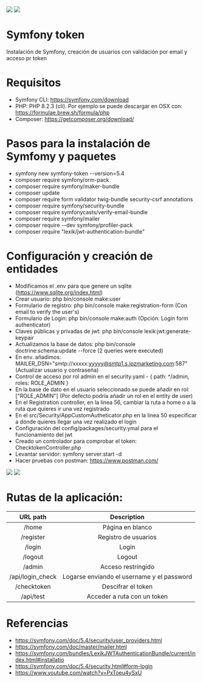<img src="https://jorgebenitezlopez.com/github/symfony.jpg">
<img src="https://img.shields.io/static/v1?label=PHP&message=Symfony&color=green">

# Symfony token

Instalación de Symfony, creación de usuarios con validación por email y acceso pr token

# Requisitos

- Symfony CLI: https://symfony.com/download
- PHP: PHP 8.2.3 (cli). Por ejemplo se puede descargar en OSX con: https://formulae.brew.sh/formula/php
- Composer: https://getcomposer.org/download/

# Pasos para la instalación de Symfomy y paquetes

- symfony new symfony-token --version=5.4
- composer require symfony/orm-pack
- composer require symfony/maker-bundle
- composer update
- composer require form validator twig-bundle security-csrf annotations
- composer require symfony/security-bundle
- composer require symfonycasts/verify-email-bundle
- composer require symfony/mailer 
- composer require --dev symfony/profiler-pack 
- composer require "lexik/jwt-authentication-bundle"

# Configuración y creación de entidades

- Modificamos el .env para que genere un sqlite (https://www.sqlite.org/index.html)
- Crear usuario:  php bin/console make:user
- Formulario de registro: php bin/console make:registration-form (Con email to verify the user's)
- Formulario de Login: php bin/console make:auth (Opción: Login form authenticator)
- Claves públicas y privadas de jwt: php bin/console lexik:jwt:generate-keypair
- Actualizamos la base de datos: php bin/console doctrine:schema:update --force (2 queries were executed)
- En env. añadimos: MAILER_DSN="smtp://xxxxx:yyyyy@smtp1.s.ipzmarketing.com:587" (Actualizar usuario y contraseña)
- Control de acceso por rol admin en el security.yaml - { path: ^/admin, roles: ROLE_ADMIN }
- En la base de dato en el usuario seleccionado se puede añadir en rol: ["ROLE_ADMIN"] (Por defecto podría añadir un rol en el entity de user)
- En el Registration controller, en la linea 56, cambiar la ruta a home o a la ruta que quieres ir una vez registrado
- En el src/Security/AppCustomAutheticator.php en la linea 50 especificar a dónde quieres llegar una vez realizado el login
- Configuración del config/packages/security.ymal para el funcionamiento del jwt 
- Creado un controlador para comprobar el token: ChecktokenController.php
- Levantar servidor: symfony server:start -d 
- Hacer pruebas con postman: https://www.postman.com/

<img src="https://jorgebenitezlopez.com/github/postman1.png">
<img src="https://jorgebenitezlopez.com/github/postman2.png">

# Rutas de la aplicación:

| URL path                    | Description           | 
| :--------------------------:|:---------------------:|
| /home                    |  Página en blanco|
| /register                    |  Registro de usuarios| 
| /login                       |  Login               |
| /logout                      |  Logout                |
| /admin                      |   Acceso restringido              |
| /api/login_check            |  Logarse enviando el username y el password              |
| /checktoken                      |  Descifrar el token               |
| /api/test                      |   Acceder a ruta con un token              |

# Referencias

- https://symfony.com/doc/5.4/security/user_providers.html
- https://symfony.com/doc/master/mailer.html
- https://symfony.com/bundles/LexikJWTAuthenticationBundle/current/index.html#installatio
- https://symfony.com/doc/5.4/security.html#form-login
- https://www.youtube.com/watch?v=PxToeu4ySxU

